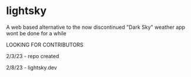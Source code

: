 # lightsky
A web based alternative to the now discontinued "Dark Sky" weather app
wont be done for a while


LOOKING FOR CONTRIBUTORS

2/3/23 - repo created


2/8/23 - lightsky.dev
